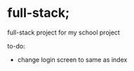 # full-stack;

full-stack project for my school project

to-do: 
- change login screen to same as index

